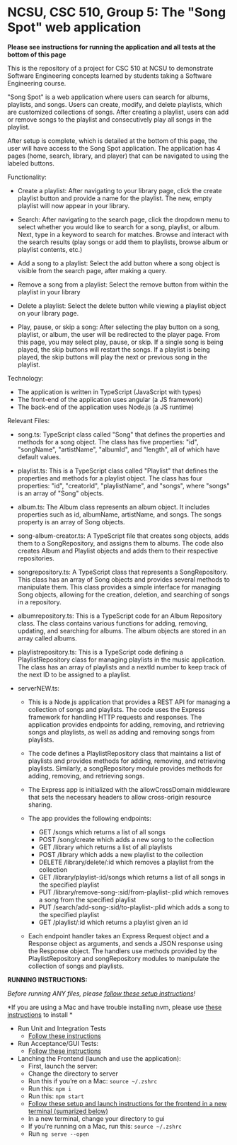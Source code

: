 # NCSU, CSC 510, Group 5: The "Song Spot" web application

**Please see instructions for running the application and all tests at the bottom of this page**

This is the repository of a project for CSC 510 at NCSU to demonstrate Software Engineering concepts learned by students taking a Software Engineering course.

"Song Spot" is a web application where users can search for albums, playlists, and songs. Users can create, modify, and delete playlists, which are customized collections of songs. After creating a playlist, users can add or remove songs to the playlist and consecutively play all songs in the playlist.

<!-- Instructions for use: -->

<!-- Please follow [Follow these setup instructions](https://github.ncsu.edu/aeraposo/510_FINAL_PROJECT/blob/20850340d818235a4f6bd9d33ad4e003d4e44eba/CONFIGURE_ENVIRONMENT.md) to setup your environment and launch the gui frontend of the Song Spot web application.

To launch the backend server of the Song Spot web application, follow the following steps:
- Be in the server directory
- Input command: `npm i`
- Input command: `npm start` -->

After setup is complete, which is detailed at the bottom of this page, the user will have access to the Song Spot application. The application has 4 pages (home, search, library, and player) that can be navigated to using the labeled buttons.

Functionality:

- Create a playlist: After navigating to your library page, click the create playlist button and provide a name for the playlist. The new, empty playlist will now appear in your library.

- Search: After navigating to the search page, click the dropdown menu to select whether you would like to search for a song, playlist, or album. Next, type in a keyword to search for matches. Browse and interact with the search results (play songs or add them to playlists, browse album or playlist contents, etc.)

- Add a song to a playlist: Select the add button where a song object is visible from the search page, after making a query.

- Remove a song from a playlist: Select the remove button from within the playlist in your library

- Delete a playlist: Select the delete button while viewing a playlist object on your library page.

- Play, pause, or skip a song: After selecting the play button on a song, playlist, or album, the user will be redirected to the player page. From this page, you may select play, pause, or skip. If a single song is being played, the skip buttons will restart the songs. If a playlist is being played, the skip buttons will play the next or previous song in the playlist.

Technology:

- The application is written in TypeScript (JavaScript with types)
- The front-end of the application uses angular (a JS framework)
- The back-end of the application uses Node.js (a JS runtime)

Relevant Files:

- song.ts: TypeScript class called "Song" that defines the properties and methods for a song object. The class has five properties: "id", "songName", "artistName", "albumId", and "length", all of which have default values. 

- playlist.ts: This is a TypeScript class called "Playlist" that defines the properties and methods for a playlist object. The class has four properties: "id", "creatorId", "playlistName", and "songs", where "songs" is an array of "Song" objects.

- album.ts: The Album class represents an album object. It includes properties such as id, albumName, artistName, and songs. The songs property is an array of Song objects.

- song-album-creator.ts: A TypeScript file that creates song objects, adds them to a SongRepository, and assigns them to albums. The code also creates Album and Playlist objects and adds them to their respective repositories.

- songrepository.ts: A TypeScript class that represents a SongRepository. This class has an array of Song objects and provides several methods to manipulate them. This class provides a simple interface for managing Song objects, allowing for the creation, deletion, and searching of songs in a repository.

- albumrepository.ts: This is a TypeScript code for an Album Repository class. The class contains various functions for adding, removing, updating, and searching for albums. The album objects are stored in an array called albums.

- playlistrepository.ts: This is a TypeScript code defining a PlaylistRepository class for managing playlists in the music application. The class has an array of playlists and a nextId number to keep track of the next ID to be assigned to a playlist. 

- serverNEW.ts:
  - This is a Node.js application that provides a REST API for managing a collection of songs and playlists. The code uses the Express framework for handling HTTP requests and responses. The application provides endpoints for adding, removing, and retrieving songs and playlists, as well as adding and removing songs from playlists.

  - The code defines a PlaylistRepository class that maintains a list of playlists and provides methods for adding, removing, and retrieving playlists. Similarly, a songRepository module provides methods for adding, removing, and retrieving songs.

  - The Express app is initialized with the allowCrossDomain middleware that sets the necessary headers to allow cross-origin resource sharing.

  - The app provides the following endpoints:

    - GET /songs which returns a list of all songs
    - POST /song/create which adds a new song to the collection
    - GET /library which returns a list of all playlists
    - POST /library which adds a new playlist to the collection
    - DELETE /library/delete/:id which removes a playlist from the collection
    - GET /library/playlist-:id/songs which returns a list of all songs in the specified playlist
    - PUT /library/remove-song-:sid/from-playlist-:plid which removes a song from the specified playlist
    - PUT /search/add-song-:sid/to-playlist-:plid which adds a song to the specified playlist
    - GET /playlist/:id which returns a playlist given an id
    
  - Each endpoint handler takes an Express Request object and a Response object as arguments, and sends a JSON response using the Response object. The handlers use methods provided by the PlaylistRepository and songRepository modules to manipulate the collection of songs and playlists.
  
**RUNNING INSTRUCTIONS:**

*Before running ANY files, please [follow these setup instructions](https://github.ncsu.edu/aeraposo/510_FINAL_PROJECT/blob/20850340d818235a4f6bd9d33ad4e003d4e44eba/CONFIGURE_ENVIRONMENT.md)!*

*If you are using a Mac and have trouble installing nvm, please use [these instructions](https://tecadmin.net/install-nvm-macos-with-homebrew/) to install *

  - Run Unit and Integration Tests
    - [Follow these instructions](https://github.ncsu.edu/aeraposo/510_FINAL_PROJECT/blob/main/server/spec/RUN_TESTS.md)
  - Run Acceptance/GUI Tests:
    - [Follow these instructions](https://github.ncsu.edu/CSC510-GROUP-PROJECT/510_FINAL_PROJECT/blob/5fc30e6164f7ae6cfddfa2486bb8d9e028eaa30a/tests-acceptance/CONFIGURE.md)
  - Lanching the Frontend (launch and use the application):
    - First, launch the server:
     - Change the directory to server
     - Run this if you’re on a Mac: `source ~/.zshrc`
     - Run this: `npm i`
     - Run this: `npm start`
    - [Follow these setup and launch instructions for the frontend in a new terminal (sumarized below)](https://github.ncsu.edu/aeraposo/510_FINAL_PROJECT/blob/20850340d818235a4f6bd9d33ad4e003d4e44eba/CONFIGURE_ENVIRONMENT.md)
     - In a new terminal, change your directory to gui
     - If you're running on a Mac, run this: `source ~/.zshrc`
     - Run `ng serve --open`
<!--   - Spec Test Files:
    - Instructions in: https://github.ncsu.edu/aeraposo/510_FINAL_PROJECT/blob/main/server/spec/RUN_TESTS.md -->
   <!--  - Need to have the frontend running
    - Need to have the server running
    - Be in the server directory
    - Input command: `npm run test` -->

<!--   - GUI:
    - Instructions in: https://github.ncsu.edu/aeraposo/510_FINAL_PROJECT/blob/main/gui/README.md -->
